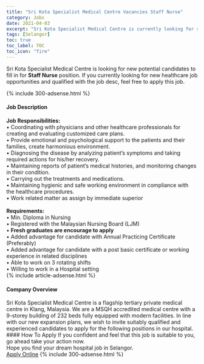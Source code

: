 ```yaml
---
title: "Sri Kota Specialist Medical Centre Vacancies Staff Nurse" 
category: Jobs 
date: 2021-04-03 
excerpt: "Sri Kota Specialist Medical Centre is currently looking for suitable person to fill in the Staff Nurse which positioned at Selangor" 
tags: [Selangor] 
toc: true 
toc_label: TOC 
toc_icon: "fire" 
--- 
```


<p>Sri Kota Specialist Medical Centre is looking for new potential candidates to fill in for <b>Staff Nurse</b> position. If you currently looking for new healthcare job opportunities and qualified with the job desc, feel free to apply this job.
</p>{% include 300-adsense.html %} 
<div><div><h4>Job Description</h4></div><div><div><span><div><div><strong>Job Responsibilities:</strong><br>&#8226; Coordinating with physicians and other healthcare professionals for creating and evaluating customized care plans.<br>&#8226; Provide emotional and psychological support to the patients and their families, create harmonious environment.<br>&#8226; Diagnosing the disease by analyzing patient&#8217;s symptoms and taking required actions for his/her recovery.<br>&#8226; Maintaining reports of patient&#8217;s medical histories, and monitoring changes in their condition.<br>&#8226; Carrying out the treatments and medications.<br>&#8226; Maintaining hygienic and safe working environment in compliance with the healthcare procedures.<br>&#8226; Work related matter as assign by immediate superior</div><div><br><strong>Requirements:</strong><br>&#8226; Min. Diploma in Nursing<br>&#8226; Registered with the Malaysian Nursing Board (LJM)<br>&#8226; <strong>Fresh graduates are encourage to apply</strong><br>&#8226; Added advantage for candidate with Annual Practicing Certificate (Preferably)<br>&#8226; Added advantage for candidate with a post basic certificate or working experience in related disciplines<br>&#8226; Able to work on 3 rotating shifts<br>&#8226; Willing to work in a Hospital setting</div></div></span></div></div></div> 
{% include article-adsense.html %} 
<div><div><h4>Company Overview</h4></div><div><div><span><div><div>
	Sri Kota Specialist Medical Centre is a flagship tertiary private medical centre in Klang, Malaysia. We are a MSQH accredited medical centre with a 9-storey building of 232 beds fully equipped with modern facilities. In line with our new expansion plans, we wish to invite suitably qualified and experienced candidates to apply for the following positions in our hospital.</div></div></span></div></div></div> 
#### How To Apply 
If you confident and feel that this job is suitable to you, go ahead take your action now. <br/> 
Hope you find your dream hospital job in Selangor. <br/> 
<a href="https://www.jobstreet.com.my/en/job/staff-nurse-4524132?jobId=jobstreet-my-job-4524132" class="btn btn--warning" target="_blank" rel="nofollow noopenner">Apply Online</a> 
{% include 300-adsense.html %} 
